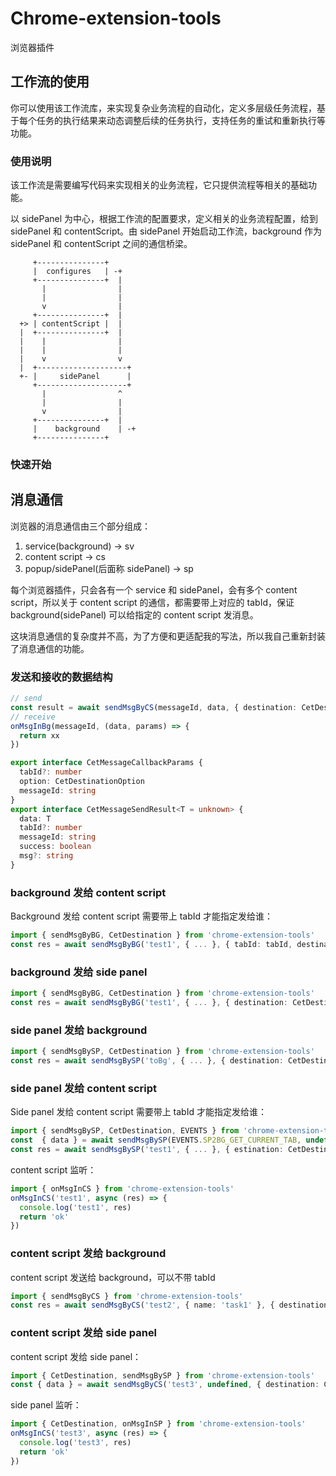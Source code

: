 # Chrome-extension-tools

浏览器插件

## 工作流的使用

你可以使用该工作流库，来实现复杂业务流程的自动化，定义多层级任务流程，基于每个任务的执行结果来动态调整后续的任务执行，支持任务的重试和重新执行等功能。

### 使用说明

该工作流是需要编写代码来实现相关的业务流程，它只提供流程等相关的基础功能。

以 sidePanel 为中心，根据工作流的配置要求，定义相关的业务流程配置，给到 sidePanel 和 contentScript。由 sidePanel 开始启动工作流，background 作为 sidePanel 和 contentScript 之间的通信桥梁。

```text
     +---------------+
     |  configures   | -+
     +---------------+  |
       |                |
       |                |
       v                |
     +---------------+  |
  +> | contentScript |  |
  |  +---------------+  |
  |    |                |
  |    |                |
  |    v                v
  |  +--------------------+
  +- |     sidePanel      |
     +--------------------+
       |                ^
       |                |
       v                |
     +---------------+  |
     |    background    | -+
     +---------------+
```

### 快速开始

## 消息通信

浏览器的消息通信由三个部分组成：

1. service(background) -> sv
2. content script -> cs
3. popup/sidePanel(后面称 sidePanel) -> sp

每个浏览器插件，只会各有一个 service 和 sidePanel，会有多个 content script，所以关于 content script 的通信，都需要带上对应的 tabId，保证 background(sidePanel) 可以给指定的 content script 发消息。

这块消息通信的复杂度并不高，为了方便和更适配我的写法，所以我自己重新封装了消息通信的功能。

### 发送和接收的数据结构

```typescript
// send
const result = await sendMsgByCS(messageId, data, { destination: CetDestination.BG , tabId?: ...})
// receive
onMsgInBg(messageId, (data, params) => {
  return xx
})

export interface CetMessageCallbackParams {
  tabId?: number
  option: CetDestinationOption
  messageId: string
}
export interface CetMessageSendResult<T = unknown> {
  data: T
  tabId?: number
  messageId: string
  success: boolean
  msg?: string
}

```

### background 发给 content script

Background 发给 content script 需要带上 tabId 才能指定发给谁：

```typescript
import { sendMsgByBG, CetDestination } from 'chrome-extension-tools'
const res = await sendMsgByBG('test1', { ... }, { tabId: tabId, destination: CetDestination.cs })
```

### background 发给 side panel

```typescript
import { sendMsgByBG, CetDestination } from 'chrome-extension-tools'
const res = await sendMsgByBG('test1', { ... }, { destination: CetDestination.sp })
```

### side panel 发给 background

```typescript
import { sendMsgBySP, CetDestination } from 'chrome-extension-tools'
const res = await sendMsgBySP('toBg', { ... }, { destination: CetDestination.BG });
```

### side panel 发给 content script

Side panel 发给 content script 需要带上 tabId 才能指定发给谁：

```typescript
import { sendMsgBySP, CetDestination, EVENTS } from 'chrome-extension-tools'
const  { data } = await sendMsgBySP(EVENTS.SP2BG_GET_CURRENT_TAB, undefined, { destination: CetDestination.BG });
const res = await sendMsgBySP('test1', { ... }, { estination: CetDestination.CS, tabId: tabId })
```

content script 监听：

```typescript
import { onMsgInCS } from 'chrome-extension-tools'
onMsgInCS('test1', async (res) => {
  console.log('test1', res)
  return 'ok'
})
```

### content script 发给 background

content script 发送给 background，可以不带 tabId

```typescript
import { sendMsgByCS } from 'chrome-extension-tools'
const res = await sendMsgByCS('test2', { name: 'task1' }, { destination: CetDestination.BG })
```

### content script 发给 side panel

content script 发给 side panel：

```typescript
import { CetDestination, sendMsgBySP } from 'chrome-extension-tools'
const { data } = await sendMsgByCS('test3', undefined, { destination: CetDestination.SP })
```

side panel 监听：

```typescript
import { CetDestination, onMsgInSP } from 'chrome-extension-tools'
onMsgInCS('test3', async (res) => {
  console.log('test3', res)
  return 'ok'
})
```
